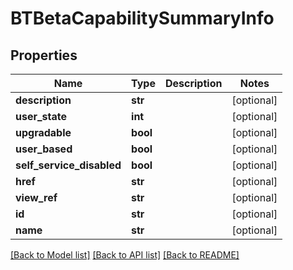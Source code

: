 # BTBetaCapabilitySummaryInfo

## Properties
Name | Type | Description | Notes
------------ | ------------- | ------------- | -------------
**description** | **str** |  | [optional] 
**user_state** | **int** |  | [optional] 
**upgradable** | **bool** |  | [optional] 
**user_based** | **bool** |  | [optional] 
**self_service_disabled** | **bool** |  | [optional] 
**href** | **str** |  | [optional] 
**view_ref** | **str** |  | [optional] 
**id** | **str** |  | [optional] 
**name** | **str** |  | [optional] 

[[Back to Model list]](../README.md#documentation-for-models) [[Back to API list]](../README.md#documentation-for-api-endpoints) [[Back to README]](../README.md)


